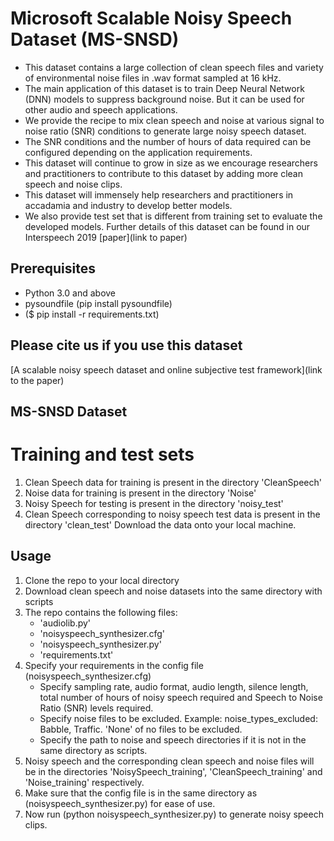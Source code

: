 # Microsoft Scalable Noisy Speech Dataset (MS-SNSD)
* This dataset contains a large collection of clean speech files and variety of environmental noise files in .wav format sampled at 16 kHz.
* The main application of this dataset is to train Deep Neural Network (DNN) models to suppress background noise. But it can be used for other audio and speech applications.  
* We provide the recipe to mix clean speech and noise at various signal to noise ratio (SNR) conditions to generate large noisy speech dataset. 
* The SNR conditions and the number of hours of data required can be configured depending on the application requirements.
* This dataset will continue to grow in size as we encourage researchers and practitioners to contribute to this dataset by adding more clean speech and noise clips. 
* This dataset will immensely help researchers and practitioners in accadamia and industry to develop better models. 
* We also provide test set that is different from training set to evaluate the developed models.
Further details of this dataset can be found in our Interspeech 2019 [paper](link to paper)

## Prerequisites
- Python 3.0 and above
- pysoundfile (pip install pysoundfile)
- ($ pip install -r requirements.txt)

## Please cite us if you use this dataset
[A scalable noisy speech dataset and online subjective test framework](link to the paper)

## MS-SNSD Dataset
# Training and test sets
1. Clean Speech data for training is present in the directory 'CleanSpeech'
2. Noise data for training is present in the directory 'Noise'
3. Noisy Speech for testing is present in the directory 'noisy_test'
4. Clean Speech corresponding to noisy speech test data is present in the directory 'clean_test'
Download the data onto your local machine.

## Usage
1. Clone the repo to your local directory
2. Download clean speech and noise datasets into the same directory with scripts
3. The repo contains the following files:
    - 'audiolib.py'
    - 'noisyspeech_synthesizer.cfg'
    - 'noisyspeech_synthesizer.py'
    - 'requirements.txt'
4. Specify your requirements in the config file (noisyspeech_synthesizer.cfg)
    - Specify sampling rate, audio format, audio length, silence length, total number of hours of noisy speech required and Speech to Noise Ratio (SNR) levels required.
    - Specify noise files to be excluded. Example: noise_types_excluded: Babble, Traffic. 'None' of no files to be excluded. 
    - Specify the path to noise and speech directories if it is not in the same directory as scripts. 
5. Noisy speech and the corresponding clean speech and noise files will be in the directories 'NoisySpeech_training', 'CleanSpeech_training' and 'Noise_training' respectively. 
6. Make sure that the config file is in the same directory as (noisyspeech_synthesizer.py) for ease of use.
7. Now run (python noisyspeech_synthesizer.py) to generate noisy speech clips.

